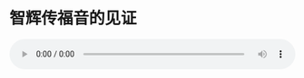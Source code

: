 # 智辉传福音的见证

<audio style="width: 100%;" preload="false" controls controlslist="nodownload"><source src="http://file.simai.life/audio/mp3/old/27460.mp3" type="audio/mpeg">Your browser does not support the audio element.</audio>


